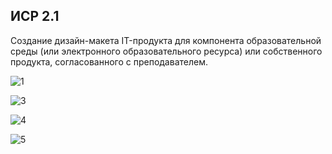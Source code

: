 ## ИСР 2.1
Создание дизайн-макета IT-продукта для компонента образовательной среды (или электронного образовательного ресурса) или собственного продукта, согласованного с преподавателем.

![1](https://github.com/texasdog/it-projects-corp-11_sem/assets/43204345/7f2f1614-cd5e-4616-8aa2-84ec7785b7ab)

![3](https://github.com/texasdog/it-projects-corp-11_sem/assets/43204345/aa7f3a13-97ad-46a3-834e-59bfe1cc9f62)

![4](https://github.com/texasdog/it-projects-corp-11_sem/assets/43204345/2aa22efd-ce96-47d3-ae22-9b817160962d)

![5](https://github.com/texasdog/it-projects-corp-11_sem/assets/43204345/30936a33-374d-4072-a6b7-2c77290aef7f)


